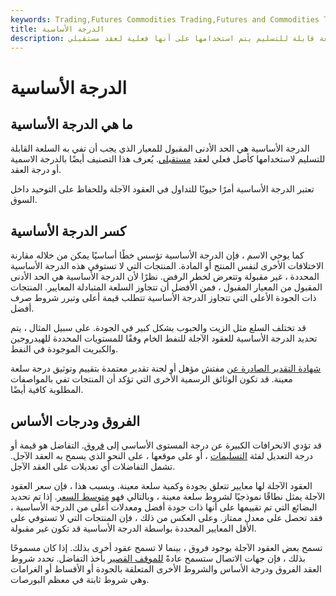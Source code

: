 ```yaml
---
keywords: Trading,Futures Commodities Trading,Futures and Commodities Trading
title: الدرجة الأساسية
description: درجة الأساس هي الحد الأدنى المقبول للمعيار المطلوب لسلعة قابلة للتسليم يتم استخدامها على أنها فعلية لعقد مستقبلي.
---
```


# الدرجة الأساسية
## ما هي الدرجة الأساسية

الدرجة الأساسية هي الحد الأدنى المقبول للمعيار الذي يجب أن تفي به السلعة القابلة للتسليم لاستخدامها كأصل فعلي لعقد [مستقبلي](/futurescontract). يُعرف هذا التصنيف أيضًا بالدرجة الاسمية أو درجة العقد.

تعتبر الدرجة الأساسية أمرًا حيويًا للتداول في العقود الآجلة وللحفاظ على التوحيد داخل السوق.

## كسر الدرجة الأساسية

كما يوحي الاسم ، فإن الدرجة الأساسية تؤسس خطًا أساسيًا يمكن من خلاله مقارنة الاختلافات الأخرى لنفس المنتج أو المادة. المنتجات التي لا تستوفي هذه الدرجة الأساسية المحددة ، غير مقبولة وتتعرض لخطر الرفض. نظرًا لأن الدرجة الأساسية هي الحد الأدنى المقبول من المعيار المقبول ، فمن الأفضل أن تتجاوز السلعة المتبادلة المعايير. المنتجات ذات الجودة الأعلى التي تتجاوز الدرجة الأساسية تتطلب قيمة أعلى وتبرر شروط صرف أفضل.

قد تختلف السلع مثل الزيت والحبوب بشكل كبير في الجودة. على سبيل المثال ، يتم تحديد الدرجة الأساسية للعقود الآجلة للنفط الخام وفقًا للمستويات المحددة للهيدروجين والكبريت الموجودة في النفط.

[شهادة التقدير الصادرة عن](/gradingcertificate) مفتش مؤهل أو لجنة تقدير معتمدة بتقييم وتوثيق درجة سلعة معينة. قد تكون الوثائق الرسمية الأخرى التي تؤكد أن المنتجات تفي بالمواصفات المطلوبة كافية أيضًا.

## الفروق ودرجات الأساس

قد تؤدي الانحرافات الكبيرة عن درجة المستوى الأساسي إلى [فروق](/differential). التفاضل هو قيمة أو درجة التعديل لفئة [التسليمات](/deliverables) ، أو على موقعها ، على النحو الذي يسمح به العقد الآجل. تشمل التفاضلات أي تعديلات على العقد الآجل.

العقود الآجلة لها معايير تتعلق بجودة وكمية سلعة معينة. وبسبب هذا ، فإن سعر العقود الآجلة يمثل نطاقًا نموذجيًا لشروط سلعة معينة ، وبالتالي فهو [متوسط السعر](/averageprice). إذا تم تحديد البضائع التي تم تقييمها على أنها ذات جودة أفضل ومعدلات أعلى من الدرجة الأساسية ، فقد تحصل على معدل ممتاز. وعلى العكس من ذلك ، فإن المنتجات التي لا تستوفي على الأقل المعايير المحددة بواسطة الدرجة الأساسية قد تكون غير مقبولة.

تسمح بعض العقود الآجلة بوجود فروق ، بينما لا تسمح عقود أخرى بذلك. إذا كان مسموحًا بذلك ، فإن جهات الاتصال ستسمح عادةً [للموقف القصير](/short) بأخذ التفاضل. تحدد شروط العقد الفروق ودرجة الأساس والشروط الأخرى المتعلقة بالجودة أو الأقساط أو الغرامات وهي شروط ثابتة في معظم البورصات.

